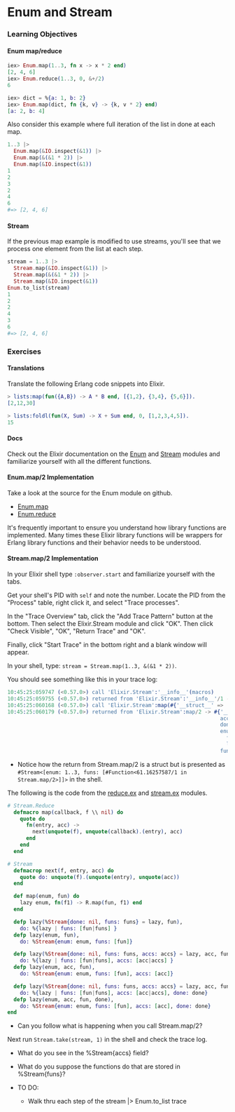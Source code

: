 # Enum and Stream

### Learning Objectives

#### Enum map/reduce

```elixir
iex> Enum.map(1..3, fn x -> x * 2 end)
[2, 4, 6]
iex> Enum.reduce(1..3, 0, &+/2)
6

iex> dict = %{a: 1, b: 2}
iex> Enum.map(dict, fn {k, v} -> {k, v * 2} end)
[a: 2, b: 4]
```

Also consider this example where full iteration of the list in done at each map.

```elixir
1..3 |>
  Enum.map(&IO.inspect(&1)) |>
  Enum.map(&(&1 * 2)) |>
  Enum.map(&IO.inspect(&1))
1
2
3
2
4
6
#=> [2, 4, 6]
```

#### Stream 

If the previous map example is modified to use streams, you'll see that we process one element from the list at each step.

```elixir
stream = 1..3 |>
  Stream.map(&IO.inspect(&1)) |>
  Stream.map(&(&1 * 2)) |>
  Stream.map(&IO.inspect(&1))
Enum.to_list(stream)
1
2
2
4
3
6
#=> [2, 4, 6]
```

### Exercises

#### Translations

Translate the following Erlang code snippets into Elixir.

```erlang
> lists:map(fun({A,B}) -> A * B end, [{1,2}, {3,4}, {5,6}]).
[2,12,30]
```

```erlang
> lists:foldl(fun(X, Sum) -> X + Sum end, 0, [1,2,3,4,5]). 
15
```

#### Docs

Check out the Elixir documentation on the [Enum](http://elixir-lang.org/docs/stable/elixir/Enum.html) and [Stream](http://elixir-lang.org/docs/stable/elixir/Stream.html) modules and familiarize yourself with all the different functions.

#### Enum.map/2 Implementation

Take a look at the source for the Enum module on github.

- [Enum.map](https://github.com/elixir-lang/elixir/blob/master/lib/elixir/lib/enum.ex#L1077-L1090)
- [Enum.reduce](https://github.com/elixir-lang/elixir/blob/master/lib/elixir/lib/enum.ex#L1468-L1470)

It's frequently important to ensure you understand how library functions are implemented. Many times these Elixir library functions will be wrappers for Erlang library functions and their behavior needs to be understood.

#### Stream.map/2 Implementation

In your Elixir shell type `:observer.start` and familiarize yourself with the tabs.

Get your shell's PID with `self` and note the number. Locate the PID from the "Process" table, right click it, and select "Trace processes".

In the "Trace Overview" tab, click the "Add Trace Pattern" button at the bottom. Then select the Elixir.Stream module and click "OK". Then click "Check Visible", "OK", "Return Trace" and "OK".

Finally, click "Start Trace" in the bottom right and a blank window will appear.

In your shell, type: `stream = Stream.map(1..3, &(&1 * 2))`.

You should see something like this in your trace log:

```erlang
10:45:25:059747 (<0.57.0>) call 'Elixir.Stream':'__info__'(macros)
10:45:25:059755 (<0.57.0>) returned from 'Elixir.Stream':'__info__'/1 -> []
10:45:25:060168 (<0.57.0>) call 'Elixir.Stream':map(#{'__struct__' => 'Elixir.Range',first => 1,last => 3},#Fun<erl_eval.6.54118792>)
10:45:25:060179 (<0.57.0>) returned from 'Elixir.Stream':map/2 -> #{'__struct__' => 'Elixir.Stream',
                                                                    accs => [],
                                                                    done => nil,
                                                                    enum => #{'__struct__' => 'Elixir.Range',
                                                                      first => 1,
                                                                      last => 3},
                                                                    funs => [#Fun<Elixir.Stream.61.16257587>]}
```

- Notice how the return from Stream.map/2 is a struct but is presented as `#Stream<[enum: 1..3, funs: [#Function<61.16257587/1 in Stream.map/2>]]>` in the shell.

The following is the code from the [reduce.ex](https://github.com/elixir-lang/elixir/blob/master/lib/elixir/lib/stream/reducers.ex#L103-L109) and [stream.ex](https://github.com/elixir-lang/elixir/blob/master/lib/elixir/lib/stream.ex) modules.

```elixir
# Stream.Reduce
  defmacro map(callback, f \\ nil) do
    quote do
      fn(entry, acc) ->
        next(unquote(f), unquote(callback).(entry), acc)
      end
    end
  end

# Stream
  defmacrop next(f, entry, acc) do
    quote do: unquote(f).(unquote(entry), unquote(acc))
  end

  def map(enum, fun) do
    lazy enum, fn(f1) -> R.map(fun, f1) end
  end

  defp lazy(%Stream{done: nil, funs: funs} = lazy, fun),
    do: %{lazy | funs: [fun|funs] }
  defp lazy(enum, fun),
    do: %Stream{enum: enum, funs: [fun]}

  defp lazy(%Stream{done: nil, funs: funs, accs: accs} = lazy, acc, fun),
    do: %{lazy | funs: [fun|funs], accs: [acc|accs] }
  defp lazy(enum, acc, fun),
    do: %Stream{enum: enum, funs: [fun], accs: [acc]}

  defp lazy(%Stream{done: nil, funs: funs, accs: accs} = lazy, acc, fun, done),
    do: %{lazy | funs: [fun|funs], accs: [acc|accs], done: done}
  defp lazy(enum, acc, fun, done),
    do: %Stream{enum: enum, funs: [fun], accs: [acc], done: done}
end
```

- Can you follow what is happening when you call Stream.map/2?

Next run `Stream.take(stream, 1)` in the shell and check the trace log.

- What do you see in the %Stream{accs} field?
- What do you suppose the functions do that are stored in %Stream{funs}?

- TO DO:
  - Walk thru each step of the stream |> Enum.to_list trace